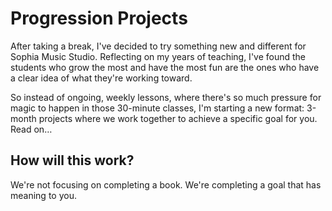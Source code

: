 # Progression Projects
After taking a break, I've decided to try something new and different for Sophia Music Studio. Reflecting on my years of teaching, I've found the students who grow the most and have the most fun are the ones who have a clear idea of what they're working toward.

So instead of ongoing, weekly lessons, where there's so much pressure for magic to happen in those 30-minute classes, I'm starting a new format: 3-month projects where we work together to achieve a specific goal for you. Read on…

## How will this work?
We're not focusing on completing a book. We're completing a goal that has meaning to you.
<!--stackedit_data:
eyJoaXN0b3J5IjpbLTg4MzMzNDAxNiwtMjA4ODc0NjYxMl19
-->